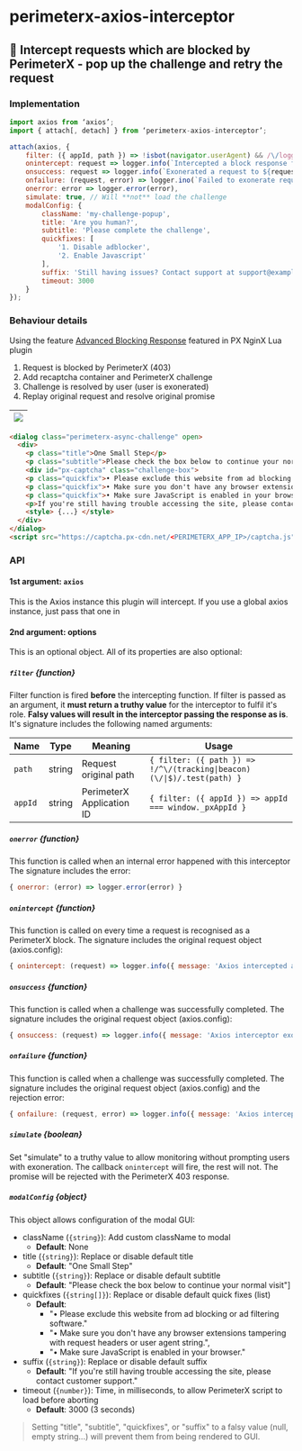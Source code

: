 # perimeterx-axios-interceptor

## 🧱 Intercept requests which are blocked by PerimeterX - pop up the challenge and retry the request

### Implementation
```js
import axios from ‘axios’;
import { attach[, detach] } from ‘perimeterx-axios-interceptor’;

attach(axios, {
    filter: ({ appId, path }) => !isbot(navigator.userAgent) && /\/logger/.test(path),
    onintercept: request => logger.info(`Intercepted a block response from request ${request.url}`),
    onsuccess: request => logger.info(`Exonerated a request to ${request.url}`),
    onfailure: (request, error) => logger.ino(`Failed to exonerate request to ${request.url}: ${error.message}`),
    onerror: error => logger.error(error),
    simulate: true, // Will **not** load the challenge
    modalConfig: {
        className: 'my-challenge-popup',
        title: 'Are you human?',
        subtitle: 'Please complete the challenge',
        quickfixes: [
            '1. Disable adblocker',
            '2. Enable Javascript'
        ],
        suffix: 'Still having issues? Contact support at support@example.com',
        timeout: 3000
    }
});
```

### Behaviour details
Using the feature [Advanced Blocking Response](https://github.com/PerimeterX/perimeterx-nginx-plugin#-advanced-blocking-response) featured in PX NginX Lua plugin

1. Request is blocked by PerimeterX (403)
1. Add recaptcha container and PerimeterX challenge
1. Challenge is resolved by user (user is exonerated)
1. Replay original request and resolve original promise

| ![](https://user-images.githubusercontent.com/516342/76226762-fd873f80-6226-11ea-83df-2dfbb51b1757.png)
| -

```html
<dialog class="perimeterx-async-challenge" open>
  <div>
    <p class="title">One Small Step</p>
    <p class="subtitle">Please check the box below to continue your normal visit</p>
    <div id="px-captcha" class="challenge-box">
    <p class="quickfix">• Please exclude this website from ad blocking or ad filtering software.</p>
    <p class="quickfix">• Make sure you don't have any browser extensions tampering with request headers or user agent string.</p>
    <p class="quickfix">• Make sure JavaScript is enabled in your browser.</p>
    <p>If you're still having trouble accessing the site, please contact customer support.</p>
    <style> {...} </style>
  </div>
</dialog>
<script src="https://captcha.px-cdn.net/<PERIMETERX_APP_IP>/captcha.js"></script>
```

### API
#### 1st argument: `axios`
This is the Axios instance this plugin will intercept. If you use a global axios instance, just pass that one in
#### 2nd argument: options
This is an optional object. All of its properties are also optional:
##### `filter` {function}
Filter function is fired **before** the intercepting function. If filter is passed as an argument, it **must return a truthy value** for the interceptor to fulfil it's role. **Falsy values will result in the interceptor passing the response as is**.
It's signature includes the following named arguments:

| Name | Type | Meaning | Usage
| - | - | - | -
| `path` | string | Request original path | `{ filter: ({ path }) => !/^\/(tracking\|beacon)(\/\|$)/.test(path) }`
| `appId` | string | PerimeterX Application ID | `{ filter: ({ appId }) => appId === window._pxAppId }`

##### `onerror` {function}
This function is called when an internal error happened with this interceptor
The signature includes the error:
```js
{ onerror: (error) => logger.error(error) }
```
##### `onintercept` {function}
This function is called on every time a request is recognised as a PerimeterX block.
The signature includes the original request object (axios.config):
```js
{ onintercept: (request) => logger.info({ message: 'Axios intercepted a PerimeterX block response', url: request.url }) }
```
##### `onsuccess` {function}
This function is called when a challenge was successfully completed.
The signature includes the original request object (axios.config):
```js
{ onsuccess: (request) => logger.info({ message: 'Axios interceptor exonerated request', url: request.url }) }
```
##### `onfailure` {function}
This function is called when a challenge was successfully completed.
The signature includes the original request object (axios.config) and the rejection error:
```js
{ onfailure: (request, error) => logger.info({ message: 'Axios interceptor failed to exonerate request', url: request.url, stack: error.stack }) }
```
##### `simulate` {boolean}
Set "simulate" to a truthy value to allow monitoring without prompting users with exoneration.
The callback `onintercept` will fire, the rest will not. The promise will be rejected with the PerimeterX 403 response.
##### `modalConfig` {object}
This object allows configuration of the modal GUI:

- className (`{string}`): Add custom className to modal
    - **Default**: None
- title (`{string}`): Replace or disable default title
    - **Default**: "One Small Step"
- subtitle (`{string}`): Replace or disable default subtitle
    - **Default**: "Please check the box below to continue your normal visit"]
- quickfixes (`{string[]}`): Replace or disable default quick fixes (list)
    - **Default**:
        - "• Please exclude this website from ad blocking or ad filtering software."
        - "• Make sure you don't have any browser extensions tampering with request headers or user agent string.",
        - "• Make sure JavaScript is enabled in your browser."
- suffix (`{string}`): Replace or disable default suffix
    - **Default**: "If you're still having trouble accessing the site, please contact customer support."
- timeout (`{number}`): Time, in milliseconds, to allow PerimeterX script to load before aborting
    - **Default**: 3000 (3 seconds)

> Setting "title", "subtitle", "quickfixes", or "suffix" to a falsy value (null, empty string...) will prevent them from being rendered to GUI.
